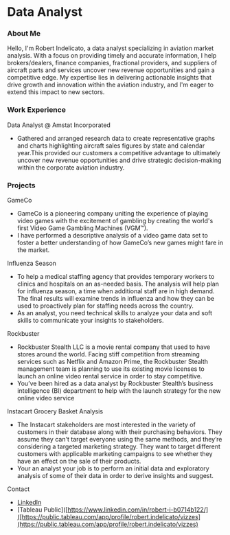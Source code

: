 # Data Analyst

### About Me
Hello, I'm Robert Indelicato, a data analyst specializing in aviation market analysis. With a focus on providing timely and accurate information, I help brokers/dealers, finance companies, fractional providers, and suppliers of aircraft parts and services uncover new revenue opportunities and gain a competitive edge. My expertise lies in delivering actionable insights that drive growth and innovation within the aviation industry, and I'm eager to extend this impact to new sectors.

### Work Experience
Data Analyst @ Amstat Incorporated
- Gathered and arranged research data to create representative graphs and
charts highlighting aircraft sales figures by state and calendar year.This provided our customers a
competitive advantage to ultimately uncover new revenue opportunities and drive strategic
decision-making within the corporate aviation industry.



### Projects
GameCo
- GameCo is a pioneering company uniting the experience of playing video games with the excitement of gambling by creating the world's first Video Game Gambling Machines (VGM™). 
- I have performed a descriptive analysis of a video game data set to foster a
better understanding of how GameCo’s new games might fare in the market.


Influenza Season
- To help a medical staffing agency that provides temporary workers to clinics
and hospitals on an as-needed basis. The analysis will help plan for influenza
season, a time when additional staff are in high demand. The final results will
examine trends in influenza and how they can be used to proactively plan for
staffing needs across the country.
- As an analyst, you need technical skills to analyze your data and soft skills to communicate your
insights to stakeholders.


Rockbuster
- Rockbuster Stealth LLC is a movie rental company that used to have stores around the
world. Facing stiff competition from streaming services such as Netflix and Amazon Prime,
the Rockbuster Stealth management team is planning to use its existing movie licenses to
launch an online video rental service in order to stay competitive.
- You’ve been hired as a data analyst by Rockbuster Stealth’s business intelligence (BI)
department to help with the launch strategy for the new online video service


 Instacart Grocery Basket Analysis
 - The Instacart stakeholders are most interested in the variety of customers in their database
along with their purchasing behaviors. They assume they can't target everyone using the
same methods, and they’re considering a targeted marketing strategy. They want to target
different customers with applicable marketing campaigns to see whether they have an effect
on the sale of their products.
- Your an analyst your job is to perform an initial data and exploratory analysis of some of their data in order to derive insights and suggest.

Contact
- [LinkedIn](https://www.linkedin.com/in/robert-i-b0714b122/)
- [Tableau Public]([https://www.linkedin.com/in/robert-i-b0714b122/]([https://public.tableau.com/app/profile/robert.indelicato/vizzes](https://public.tableau.com/app/profile/robert.indelicato/vizzes)







